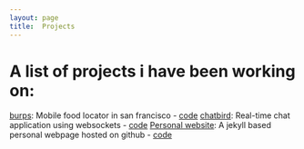 ```yaml
---
layout: page
title:  Projects
---
```

# A list of projects i have been working on:

[burps](http://burps.herokuapp.com/): Mobile food locator in san francisco - [code](https://github.com/laxmynarain/burps)
[chatbird](http://chatbird.herokuapp.com/): Real-time chat application using websockets - [code](https://github.com/laxmynarain/chatbird)
[Personal website](http://laxmynarain.github.io/): A jekyll based personal webpage hosted on github - [code](https://github.com/laxmynarain/laxmynarain.github.io)